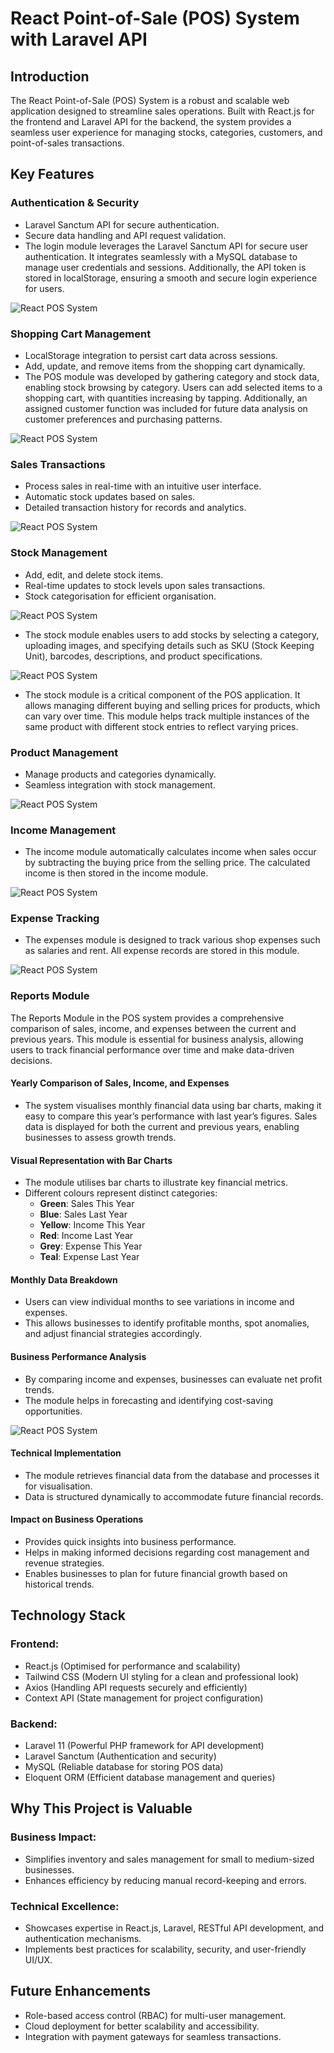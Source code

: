 # React Point-of-Sale (POS) System with Laravel API

## Introduction
The React Point-of-Sale (POS) System is a robust and scalable web application designed to streamline sales operations. Built with React.js for the frontend and Laravel API for the backend, the system provides a seamless user experience for managing stocks, categories, customers, and point-of-sales transactions.

## Key Features

### Authentication & Security
- Laravel Sanctum API for secure authentication.
- Secure data handling and API request validation.
- The login module leverages the Laravel Sanctum API for secure user authentication. It integrates seamlessly with a MySQL database to manage user credentials and sessions. Additionally, the API token is stored in localStorage, ensuring a smooth and secure login experience for users.

![React POS System](images/Login.png)

### Shopping Cart Management
- LocalStorage integration to persist cart data across sessions.
- Add, update, and remove items from the shopping cart dynamically.
- The POS module was developed by gathering category and stock data, enabling stock browsing by category. Users can add selected items to a shopping cart, with quantities increasing by tapping. Additionally, an assigned customer function was included for future data analysis on customer preferences and purchasing patterns.

![React POS System](images/POS.png)

### Sales Transactions
- Process sales in real-time with an intuitive user interface.
- Automatic stock updates based on sales.
- Detailed transaction history for records and analytics.

![React POS System](images/Invoice.png)

### Stock Management
- Add, edit, and delete stock items.
- Real-time updates to stock levels upon sales transactions.
- Stock categorisation for efficient organisation.

![React POS System](images/Add_Stock.png)

- The stock module enables users to add stocks by selecting a category, uploading images, and specifying details such as SKU (Stock Keeping Unit), barcodes, descriptions, and product specifications.

![React POS System](images/Stocks_Management.png)

- The stock module is a critical component of the POS application. It allows managing different buying and selling prices for products, which can vary over time. This module helps track multiple instances of the same product with different stock entries to reflect varying prices.

### Product Management
- Manage products and categories dynamically.
- Seamless integration with stock management.

![React POS System](images/Add_Product.png)

### Income Management
- The income module automatically calculates income when sales occur by subtracting the buying price from the selling price. The calculated income is then stored in the income module.

![React POS System](images/Income.png)

### Expense Tracking
- The expenses module is designed to track various shop expenses such as salaries and rent. All expense records are stored in this module.

![React POS System](images/Expense.png)

### Reports Module
The Reports Module in the POS system provides a comprehensive comparison of sales, income, and expenses between the current and previous years. This module is essential for business analysis, allowing users to track financial performance over time and make data-driven decisions.

#### Yearly Comparison of Sales, Income, and Expenses
- The system visualises monthly financial data using bar charts, making it easy to compare this year’s performance with last year’s figures. Sales data is displayed for both the current and previous years, enabling businesses to assess growth trends.

#### Visual Representation with Bar Charts
- The module utilises bar charts to illustrate key financial metrics.
- Different colours represent distinct categories:
  - **Green**: Sales This Year
  - **Blue**: Sales Last Year
  - **Yellow**: Income This Year
  - **Red**: Income Last Year
  - **Grey**: Expense This Year
  - **Teal**: Expense Last Year

#### Monthly Data Breakdown
- Users can view individual months to see variations in income and expenses.
- This allows businesses to identify profitable months, spot anomalies, and adjust financial strategies accordingly.

#### Business Performance Analysis
- By comparing income and expenses, businesses can evaluate net profit trends.
- The module helps in forecasting and identifying cost-saving opportunities.

![React POS System](images/Report.png)

#### Technical Implementation
- The module retrieves financial data from the database and processes it for visualisation.
- Data is structured dynamically to accommodate future financial records.

#### Impact on Business Operations
- Provides quick insights into business performance.
- Helps in making informed decisions regarding cost management and revenue strategies.
- Enables businesses to plan for future financial growth based on historical trends.

## Technology Stack
### Frontend:
- React.js (Optimised for performance and scalability)
- Tailwind CSS (Modern UI styling for a clean and professional look)
- Axios (Handling API requests securely and efficiently)
- Context API (State management for project configuration)

### Backend:
- Laravel 11 (Powerful PHP framework for API development)
- Laravel Sanctum (Authentication and security)
- MySQL (Reliable database for storing POS data)
- Eloquent ORM (Efficient database management and queries)

## Why This Project is Valuable
### Business Impact:
- Simplifies inventory and sales management for small to medium-sized businesses.
- Enhances efficiency by reducing manual record-keeping and errors.

### Technical Excellence:
- Showcases expertise in React.js, Laravel, RESTful API development, and authentication mechanisms.
- Implements best practices for scalability, security, and user-friendly UI/UX.

## Future Enhancements
- Role-based access control (RBAC) for multi-user management.
- Cloud deployment for better scalability and accessibility.
- Integration with payment gateways for seamless transactions.